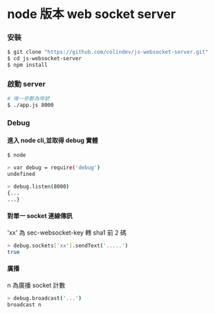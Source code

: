 # node 版本 web socket server

### 安裝

```sh
$ git clone "https://github.com/colindev/js-websocket-server.git"
$ cd js-websocket-server
$ npm install
```

### 啟動 server

```sh
# 唯一參數為埠號
$ ./app.js 8000
```

### Debug

#### 進入 node cli,並取得 debug 實體
```sh
$ node

> var debug = require('debug')
undefined

> debug.listen(8000)
{...
...}

```

#### 對單一 socket 連線傳訊

'xx' 為 sec-websocket-key 轉 sha1 前 2 碼
```sh
> debug.sockets['xx'].sendText('.....')
true
```

#### 廣播

n 為廣播 socket 計數
```sh
> debug.broadcast('...')
broadcast n
```
